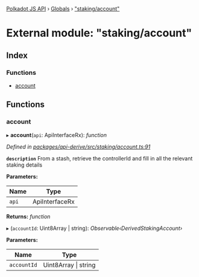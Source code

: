 [Polkadot JS API](../README.md) › [Globals](../globals.md) › ["staking/account"](_staking_account_.md)

# External module: "staking/account"

## Index

### Functions

* [account](_staking_account_.md#account)

## Functions

###  account

▸ **account**(`api`: ApiInterfaceRx): *function*

*Defined in [packages/api-derive/src/staking/account.ts:91](https://github.com/polkadot-js/api/blob/89d029eca3/packages/api-derive/src/staking/account.ts#L91)*

**`description`** From a stash, retrieve the controllerId and fill in all the relevant staking details

**Parameters:**

Name | Type |
------ | ------ |
`api` | ApiInterfaceRx |

**Returns:** *function*

▸ (`accountId`: Uint8Array | string): *Observable‹DerivedStakingAccount›*

**Parameters:**

Name | Type |
------ | ------ |
`accountId` | Uint8Array &#124; string |
